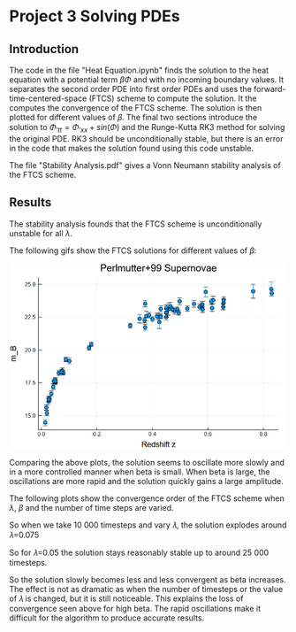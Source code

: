 # Project 3 Solving PDEs

## Introduction

The code in the file "Heat Equation.ipynb" finds the solution to the heat equation with a potential term $\beta\Phi$ and with no incoming boundary values. It separates the second order PDE into first order PDEs and uses the forward-time-centered-space (FTCS) scheme to compute the solution. It the computes the convergence of the FTCS scheme. The solution is then plotted for different values of 𝛽. The final two sections introduce the solution to $Φ_{'tt} = Φ_{'xx} + sin(Φ)$ and the Runge-Kutta RK3 method for solving the original PDE. RK3 should be unconditionally stable, but there is an error in the code that makes the solution found using this code unstable.

The file "Stability Analysis.pdf" gives a Vonn Neumann stability analysis of the FTCS scheme.

## Results

The stability analysis founds that the FTCS scheme is unconditionally unstable for all $\lambda$.

The following gifs show the FTCS solutions for different values of $\beta$:

![](https://raw.githubusercontent.com/CourtA96/MCMC-Project/master/Data.png)

Comparing the above plots, the solution seems to oscillate more slowly and in a more controlled manner when beta is small. When beta is large, the oscillations are more rapid and the solution quickly gains a large amplitude.

The following plots show the convergence order of the FTCS scheme when $\lambda$, $\beta$ and the number of time steps are varied.


So when we take 10 000 timesteps and vary 𝜆, the solution explodes around 𝜆=0.075



So for 𝜆=0.05 the solution stays reasonably stable up to around 25 000 timesteps.



So the solution slowly becomes less and less convergent as beta increases. The effect is not as dramatic as when the number of timesteps or the value of 𝜆 is changed, but it is still noticeable. This explains the loss of convergence seen above for high beta. The rapid oscillations make it difficult for the algorithm to produce accurate results.
